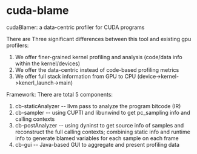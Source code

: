 # cuda-blame
cudaBlamer: a data-centric profiler for CUDA programs

There are Three significant differences between this tool and existing gpu profilers:
1. We offer finer-grained kernel profiling and analysis (code/data info within the kernel/devices)
2. We offer the data-centric instead of code-based profiling metrics
3. We offer full stack information from GPU to CPU (device->kernel->kenerl_launch->main)

Framework:
There are total 5 components:
1. cb-staticAnalyzer -- llvm pass to analyze the program bitcode (IR)
2. cb-sampler        -- using CUPTI and libunwind to get pc_sampling info and calling contexts
3. cb-postAnalyzer   -- using dyninst to get source info of samples and reconstruct the full calling contexts; combining static info and runtime info to generate blamed variables for each sample on each frame
4. cb-gui            -- Java-based GUI to aggregate and present profiling data
